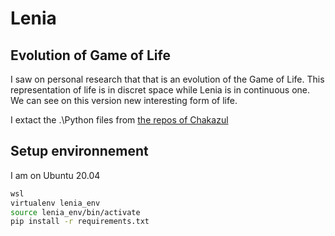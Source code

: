 # Lenia

## Evolution of Game of Life

I saw on personal research that that is an evolution of the Game of Life. This representation of life is in discret space while Lenia is in continuous one. We can see on this version new interesting form of life.  

I extact the .\Python files from [the repos of Chakazul](https://github.com/Chakazul/Lenia.git)


## Setup environnement
I am on Ubuntu 20.04
```bash
wsl
virtualenv lenia_env
source lenia_env/bin/activate
pip install -r requirements.txt
```
